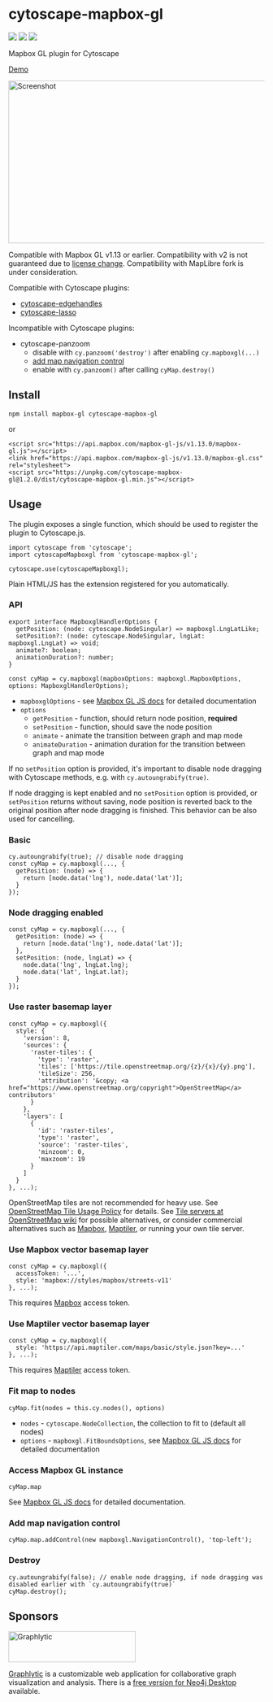 # cytoscape-mapbox-gl

[![](https://img.shields.io/npm/dm/cytoscape-mapbox-gl)](https://www.npmjs.com/package/cytoscape-mapbox-gl)
[![](https://img.shields.io/david/zakjan/cytoscape-mapbox-gl)](https://www.npmjs.com/package/cytoscape-mapbox-gl)
[![](https://img.shields.io/bundlephobia/min/cytoscape-mapbox-gl)](https://www.npmjs.com/package/cytoscape-mapbox-gl)

Mapbox GL plugin for Cytoscape

[Demo](https://zakjan.github.io/cytoscape-mapbox-gl/)

<img src="docs/screenshot@2x.jpg" alt="Screenshot" width="640" height="320">

Compatible with Mapbox GL v1.13 or earlier. Compatibility with v2 is not guaranteed due to [license change](https://github.com/mapbox/mapbox-gl-js/issues/10162). Compatibility with MapLibre fork is under consideration.

Compatible with Cytoscape plugins:

- [cytoscape-edgehandles](https://github.com/cytoscape/cytoscape.js-edgehandles)
- [cytoscape-lasso](https://github.com/zakjan/cytoscape-lasso)

Incompatible with Cytoscape plugins:

- cytoscape-panzoom
  - disable with `cy.panzoom('destroy')` after enabling `cy.mapboxgl(...)`
  - [add map navigation control](#add-map-navigation-control)
  - enable with `cy.panzoom()` after calling `cyMap.destroy()`

## Install

```
npm install mapbox-gl cytoscape-mapbox-gl
```

or

```
<script src="https://api.mapbox.com/mapbox-gl-js/v1.13.0/mapbox-gl.js"></script>
<link href="https://api.mapbox.com/mapbox-gl-js/v1.13.0/mapbox-gl.css" rel="stylesheet">
<script src="https://unpkg.com/cytoscape-mapbox-gl@1.2.0/dist/cytoscape-mapbox-gl.min.js"></script>
```

## Usage

The plugin exposes a single function, which should be used to register the plugin to Cytoscape.js.

```
import cytoscape from 'cytoscape';
import cytoscapeMapboxgl from 'cytoscape-mapbox-gl';

cytoscape.use(cytoscapeMapboxgl);
```

Plain HTML/JS has the extension registered for you automatically.

### API

```
export interface MapboxglHandlerOptions {
  getPosition: (node: cytoscape.NodeSingular) => mapboxgl.LngLatLike;
  setPosition?: (node: cytoscape.NodeSingular, lngLat: mapboxgl.LngLat) => void;
  animate?: boolean;
  animationDuration?: number;
}

const cyMap = cy.mapboxgl(mapboxOptions: mapboxgl.MapboxOptions, options: MapboxglHandlerOptions);
```

- `mapboxglOptions` - see [Mapbox GL JS docs](https://docs.mapbox.com/mapbox-gl-js/api/map/) for detailed documentation
- `options`
  - `getPosition` - function, should return node position, **required**
  - `setPosition` - function, should save the node position
  - `animate` - animate the transition between graph and map mode
  - `animateDuration` - animation duration for the transition between graph and map mode

If no `setPosition` option is provided, it's important to disable node dragging with Cytoscape methods, e.g. with `cy.autoungrabify(true)`.

If node dragging is kept enabled and no `setPosition` option is provided, or `setPosition` returns without saving, node position is reverted back to the original position after node dragging is finished. This behavior can be also used for cancelling.

### Basic

```
cy.autoungrabify(true); // disable node dragging
const cyMap = cy.mapboxgl(..., {
  getPosition: (node) => {
    return [node.data('lng'), node.data('lat')];
  }
});
```

### Node dragging enabled

```
const cyMap = cy.mapboxgl(..., {
  getPosition: (node) => {
    return [node.data('lng'), node.data('lat')];
  },
  setPosition: (node, lngLat) => {
    node.data('lng', lngLat.lng);
    node.data('lat', lngLat.lat);
  }
});
```

### Use raster basemap layer

```
const cyMap = cy.mapboxgl({
  style: {
    'version': 8,
    'sources': {
      'raster-tiles': {
        'type': 'raster',
        'tiles': ['https://tile.openstreetmap.org/{z}/{x}/{y}.png'],
        'tileSize': 256,
        'attribution': '&copy; <a href="https://www.openstreetmap.org/copyright">OpenStreetMap</a> contributors'
      }
    },
    'layers': [
      {
        'id': 'raster-tiles',
        'type': 'raster',
        'source': 'raster-tiles',
        'minzoom': 0,
        'maxzoom': 19
      }
    ]
  }
}, ...);
```

OpenStreetMap tiles are not recommended for heavy use. See [OpenStreetMap Tile Usage Policy](https://operations.osmfoundation.org/policies/tiles/) for details. See [Tile servers at OpenStreetMap wiki](https://wiki.openstreetmap.org/wiki/Tile_servers) for possible alternatives, or consider commercial alternatives such as [Mapbox](https://studio.mapbox.com/), [Maptiler](https://cloud.maptiler.com/), or running your own tile server.

### Use Mapbox vector basemap layer

```
const cyMap = cy.mapboxgl({
  accessToken: '...',
  style: 'mapbox://styles/mapbox/streets-v11'
}, ...);
```

This requires [Mapbox](https://studio.mapbox.com/) access token.

### Use Maptiler vector basemap layer

```
const cyMap = cy.mapboxgl({
  style: 'https://api.maptiler.com/maps/basic/style.json?key=...'
}, ...);
```

This requires [Maptiler](https://cloud.maptiler.com/) access token.

### Fit map to nodes

```
cyMap.fit(nodes = this.cy.nodes(), options)
```

- `nodes` - `cytoscape.NodeCollection`, the collection to fit to (default all nodes)
- `options` - `mapboxgl.FitBoundsOptions`, see [Mapbox GL JS docs](https://docs.mapbox.com/mapbox-gl-js/api/map/#map#fitbounds) for detailed documentation

### Access Mapbox GL instance

```
cyMap.map
```

See [Mapbox GL JS docs](https://docs.mapbox.com/mapbox-gl-js/api/map/) for detailed documentation.

### Add map navigation control

```
cyMap.map.addControl(new mapboxgl.NavigationControl(), 'top-left');
```

### Destroy

```
cy.autoungrabify(false); // enable node dragging, if node dragging was disabled earlier with `cy.autoungrabify(true)`
cyMap.destroy();
```

## Sponsors

<a href="https://graphlytic.biz/"><img src="docs/graphlytic.png" alt="Graphlytic" width="250" height="61"></a>

[Graphlytic](https://graphlytic.biz/) is a customizable web application for collaborative graph visualization and analysis. There is a [free version for Neo4j Desktop](https://graphlytic.biz/blog/how-to-install-graphlytic-in-neo4j-desktop) available.
